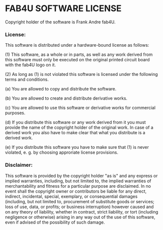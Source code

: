 FAB4U SOFTWARE LICENSE
=========================

Copyright holder of the software is Frank Andre fab4U.


### License:
This software is distributed under a hardware-bound license as follows:

(1) This software, as a whole or in parts, as well as any work 
derived from this software must only be executed on the original 
printed circuit board with the fab4U logo on it. 

(2) As long as (1) is not violated this software is licensed under the 
following terms and conditions.

(a) You are allowed to copy and distribute the software.

(b) You are allowed to create and distribute derivative works.

(c) You are allowed to use this software or derivative works for 
commercial purposes.

(d) If you distribute this software or any work derived from it you 
must provide the name of the copyright holder of the original work. 
In case of a derived work you also have to make clear that what you 
distribute is a derived work.

(e) If you distribute this software you have to make sure that (1) 
is never violated, e. g. by choosing approriate license provisions.


### Disclaimer:
This software is provided by the copyright holder "as is" and any 
express or implied warranties, including, but not limited to, the 
implied warranties of merchantability and fitness for a particular 
purpose are disclaimed. In no event shall the copyright owner or 
contributors be liable for any direct, indirect, incidental, 
special, exemplary, or consequential damages (including, but not 
limited to, procurement of substitute goods or services; loss of 
use, data, or profits; or business interruption) however caused 
and on any theory of liability, whether in contract, strict 
liability, or tort (including negligence or otherwise) arising 
in any way out of the use of this software, even if advised of 
the possibility of such damage.


